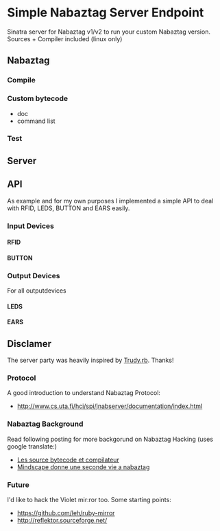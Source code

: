 # Simple Nabaztag Server Endpoint

Sinatra server for Nabaztag v1/v2 to run your custom Nabaztag version. Sources + Compiler included (linux only)


## Nabaztag

### Compile

### Custom bytecode

 - doc
 - command list

### Test

## Server


## API
As example and for my own purposes I implemented a simple API to deal with RFID, LEDS, BUTTON and EARS easily.

### Input Devices

#### RFID

#### BUTTON


### Output Devices
For all outputdevices

#### LEDS

#### EARS




## Disclamer

The server party was heavily inspired by [Trudy.rb](https://github.com/quimarche/trudy/blob/master/trudy.rb). Thanks!


### Protocol
A good introduction to understand Nabaztag Protocol:

  * http://www.cs.uta.fi/hci/spi/jnabserver/documentation/index.html


### Nabaztag Background
Read following posting for more backgorund on Nabaztag Hacking (uses google translate:)

  * [Les source bytecode et compilateur](http://translate.googleusercontent.com/translate_c?hl=en&rurl=translate.google.com&sl=fr&tl=en&twu=1&u=http://nabaztag.forumactif.fr/t13241p30-les-sources-bytecode-et-compilateur&usg=ALkJrhjLTbx1GMfSUgwhdjES1LzlE07HZQ#338060)
  * [Mindscape donne une seconde vie a nabaztag](http://translate.google.com/translate?hl=en&sl=fr&tl=en&u=http%3A%2F%2Fwww.planete-domotique.com%2Fblog%2F2011%2F08%2F07%2Fmindscape-donne-une-seconde-vie-a-nabaztag%2F)


### Future
I'd like to hack the Violet mir:ror too. Some starting points:

  * https://github.com/leh/ruby-mirror
  * http://reflektor.sourceforge.net/


